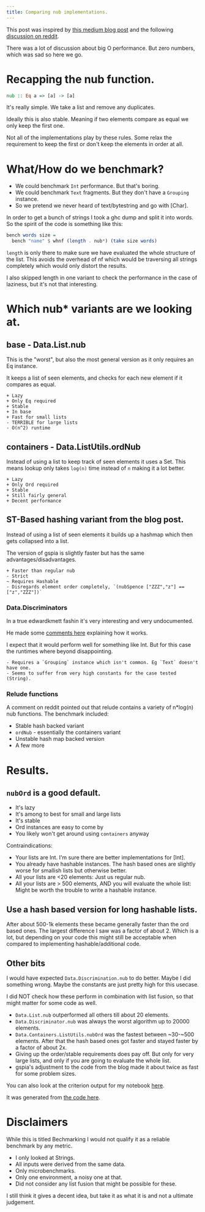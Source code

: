 ```yaml
---
title: Comparing nub implementations.
---
```


This post was inspired by [this medium blog post](https://medium.com/permutive/having-your-cake-and-eating-it-9f462bf3f908) and the following [discussion on reddit](https://www.reddit.com/r/haskell/comments/alnkjh/having_your_cake_and_eating_it_pure_mutable_state/).

There was a lot of discussion about big O performance. But zero numbers, which was sad so here we go.

# Recapping the nub function.

```Haskell
nub :: Eq a => [a] -> [a]
```

It's really simple. We take a list and remove any duplicates.

Ideally this is also stable. Meaning if two elements compare as equal
we only keep the first one.

Not all of the implementations play by these rules. Some relax the
requirement to keep the first or don't keep the elements in order at all.

# What/How do we benchmark?

* We could benchmark `Int` performance. But that's boring.
* We could benchmark `Text` fragments. But they don't have a `Grouping` instance.
* So we pretend we never heard of text/bytestring and go with [Char].

In order to get a bunch of strings I took a ghc dump and split it into words.
So the spirit of the code is something like this:

```Haskell
bench words size =
  bench "name" $ whnf (length . nub*) (take size words)
```

`length` is only there to make sure we have evaluated the whole structure of the list.
This avoids the overhead of nf which would be traversing all strings completely which would only distort the results.

I also skipped length in one variant to check the performance in the case of laziness, but it's not that interesting.

# Which nub* variants are we looking at.

## base - Data.List.nub

This is the "worst", but also the most general version as it only requires an Eq instance.

It keeps a list of seen elements, and checks for each new element if it compares as equal.

```
+ Lazy
+ Only Eq required
+ Stable
+ In base
+ Fast for small lists
- TERRIBLE for large lists
- O(n^2) runtime
```

## containers - Data.ListUtils.ordNub

Instead of using a list to keep track of seen elements it uses a Set.
This means lookup only takes `log(n)` time instead of `n` making it a lot better.

```
+ Lazy
+ Only Ord required
+ Stable
+ Still fairly general
+ Decent performance
```

## ST-Based hashing variant from the blog post.

Instead of using a list of seen elements it builds up a hashmap
which then gets collapsed into a list.

The version of gspia is slightly faster but has the same advantages/disadvantages.

```
+ Faster than regular nub
- Strict
~ Requires Hashable
- Disregards element order completely, `(nubSpence ["ZZZ","z"] == ["z","ZZZ"])`
```

### Data.Discriminators

In a true edwardkmett fashin it's very interesting and very undocumented.

He made some [comments here](https://www.reddit.com/r/haskell/comments/3brce1/why_does_sort_in_datadiscrimination_claim_to_be_on/) explaining
how it works.

I expect that it would perform well for something like Int.
But for this case the runtimes where beyond disappointing.

```
- Requires a `Grouping` instance which isn't common. Eg `Text` doesn't have one.
- Seems to suffer from very high constants for the case tested (String).
```

### Relude functions

A comment on reddit pointed out that relude contains a variety of n*log(n)
nub functions. The benchmark included:

* Stable hash backed variant
* `ordNub` - essentially the containers variant
* Unstable hash map backed version
* A few more

# Results.

## `nubOrd` is a good default.

* It's lazy
* It's among to best for small and large lists
* It's stable
* Ord instances are easy to come by
* You likely won't get around using `containers` anyway

Contraindications:
* Your lists are Int. I'm sure there are better implementations for [Int].
* You already have hashable instances. The hash based ones are slightly worse for smallish lists but otherwise better.
* All your lists are <20 elements: Just us regular nub.
* All your lists are > 500 elements, AND you will evaluate the whole list: Might be worth the trouble to write a hashable instance.

## Use a hash based version for long hashable lists.

After about 500-1k elements these became generally faster than the ord based ones.
The largest difference I saw was a factor of about 2. Which is a lot, but depending on your code
this might still be acceptable when compared to implementing hashable/additional code.

## Other bits

I would have expected `Data.Discrimination.nub` to do better. Maybe I did something wrong.
Maybe the constants are just pretty high for this usecase.

I did NOT check how these perform in combination with list fusion, so that might matter for some code as well.

* `Data.List.nub` outperformed all others till about 20 elements.
* `Data.Discriminator.nub` was always the worst algorithm up to 20000 elements.
* `Data.Containers.ListUtils.nubOrd` was the fastest between ~30-~500 elements. After that the hash based ones got faster and stayed faster by a factor of about 2x.
* Giving up the order/stable requirements does pay off. But only for very large lists, and only if you are going to evaluate the whole list.
* gspia's adjustment to the code from the blog made it about twice as fast for some problem sizes.

You can also look at the criterion output for my notebook [here](/resources/report_nubBench.html).

It was generated from [the code here](https://github.com/AndreasPK/nubBench).

# Disclaimers

While this is titled Bechmarking I would not qualify it as a reliable benchmark by any metric.

* I only looked at Strings.
* All inputs were derived from the same data.
* Only microbenchmarks.
* Only one environment, a noisy one at that.
* Did not consider any list fusion that might be possible for these.

I still think it gives a decent idea, but take it as what it is and not a ultimate judgement.

